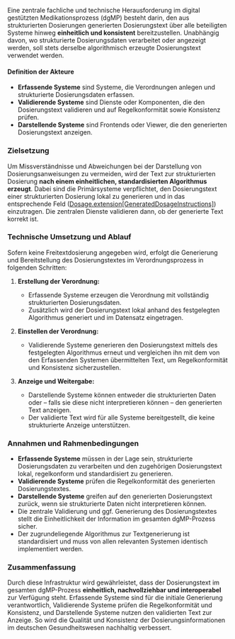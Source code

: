 Eine zentrale fachliche und technische Herausforderung im digital gestützten Medikationsprozess (dgMP) besteht darin, den aus strukturierten Dosierungen generierten Dosierungstext über alle beteiligten Systeme hinweg **einheitlich und konsistent** bereitzustellen. Unabhängig davon, wo strukturierte Dosierungsdaten verarbeitet oder angezeigt werden, soll stets derselbe algorithmisch erzeugte Dosierungstext verwendet werden.

#### Definition der Akteure

- **Erfassende Systeme** sind Systeme, die Verordnungen anlegen und strukturierte Dosierungsdaten erfassen.
- **Validierende Systeme** sind Dienste oder Komponenten, die den Dosierungstext validieren und auf Regelkonformität sowie Konsistenz prüfen.
- **Darstellende Systeme** sind Frontends oder Viewer, die den generierten Dosierungstext anzeigen.

### Zielsetzung

Um Missverständnisse und Abweichungen bei der Darstellung von Dosierungsanweisungen zu vermeiden, wird der Text zur strukturierten Dosierung **nach einem einheitlichen, standardisierten Algorithmus erzeugt**. Dabei sind die Primärsysteme verpflichtet, den Dosierungstext einer strukturierten Dosierung lokal zu generieren und in das entsprechende Feld ([Dosage.extension[GeneratedDosageInstructions]](./StructureDefinition-GeneratedDosageInstructions.html)) einzutragen. Die zentralen Dienste validieren dann, ob der generierte Text korrekt ist.

### Technische Umsetzung und Ablauf

Sofern keine Freitextdosierung angegeben wird, erfolgt die Generierung und Bereitstellung des Dosierungstextes im Verordnungsprozess in folgenden Schritten:

1. **Erstellung der Verordnung:**
   - Erfassende Systeme erzeugen die Verordnung mit vollständig strukturierten Dosierungsdaten.
   - Zusätzlich wird der Dosierungstext lokal anhand des festgelegten Algorithmus generiert und im Datensatz eingetragen.

2. **Einstellen der Verordnung:**
   - Validierende Systeme generieren den Dosierungstext mittels des festgelegten Algorithmus erneut und vergleichen ihn mit dem von den Erfassenden Systemen übermittelten Text, um Regelkonformität und Konsistenz sicherzustellen.

3. **Anzeige und Weitergabe:**
   - Darstellende Systeme können entweder die strukturierten Daten oder – falls sie diese nicht interpretieren können – den generierten Text anzeigen.
   - Der validierte Text wird für alle Systeme bereitgestellt, die keine strukturierte Anzeige unterstützen.

### Annahmen und Rahmenbedingungen

- **Erfassende Systeme** müssen in der Lage sein, strukturierte Dosierungsdaten zu verarbeiten und den zugehörigen Dosierungstext lokal, regelkonform und standardisiert zu generieren.
- **Validierende Systeme** prüfen die Regelkonformität des generierten Dosierungstextes.
- **Darstellende Systeme** greifen auf den generierten Dosierungstext zurück, wenn sie strukturierte Daten nicht interpretieren können.
- Die zentrale Validierung und ggf. Generierung des Dosierungstextes stellt die Einheitlichkeit der Information im gesamten dgMP-Prozess sicher.
- Der zugrundeliegende Algorithmus zur Textgenerierung ist standardisiert und muss von allen relevanten Systemen identisch implementiert werden.

### Zusammenfassung

Durch diese Infrastruktur wird gewährleistet, dass der Dosierungstext im gesamten dgMP-Prozess **einheitlich, nachvollziehbar und interoperabel** zur Verfügung steht. Erfassende Systeme sind für die initiale Generierung verantwortlich, Validierende Systeme prüfen die Regelkonformität und Konsistenz, und Darstellende Systeme nutzen den validierten Text zur Anzeige. So wird die Qualität und Konsistenz der Dosierungsinformationen im deutschen Gesundheitswesen nachhaltig verbessert.